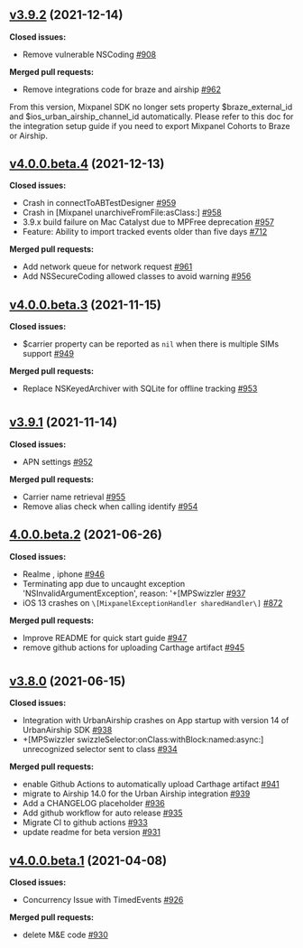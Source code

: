 #

## [v3.9.2](https://github.com/mixpanel/mixpanel-iphone/tree/v3.9.2) (2021-12-14)

**Closed issues:**

- Remove vulnerable NSCoding [\#908](https://github.com/mixpanel/mixpanel-iphone/issues/908)

**Merged pull requests:**

- Remove integrations code for braze and airship [\#962](https://github.com/mixpanel/mixpanel-iphone/pull/962)

From this version, Mixpanel SDK no longer sets property $braze_external_id and $ios_urban_airship_channel_id automatically. Please refer to this doc for the integration setup guide if you need to export Mixpanel Cohorts to Braze or Airship.

## [v4.0.0.beta.4](https://github.com/mixpanel/mixpanel-iphone/tree/v4.0.0.beta.4) (2021-12-13)

**Closed issues:**

- Crash in connectToABTestDesigner [\#959](https://github.com/mixpanel/mixpanel-iphone/issues/959)
- Crash in \[Mixpanel unarchiveFromFile:asClass:\] [\#958](https://github.com/mixpanel/mixpanel-iphone/issues/958)
- 3.9.x build failure on Mac Catalyst due to MPFree deprecation [\#957](https://github.com/mixpanel/mixpanel-iphone/issues/957)
- Feature: Ability to import tracked events older than five days [\#712](https://github.com/mixpanel/mixpanel-iphone/issues/712)

**Merged pull requests:**

- Add network queue for network request [\#961](https://github.com/mixpanel/mixpanel-iphone/pull/961)
- Add NSSecureCoding allowed classes to avoid warning [\#956](https://github.com/mixpanel/mixpanel-iphone/pull/956)

## [v4.0.0.beta.3](https://github.com/mixpanel/mixpanel-iphone/tree/v4.0.0.beta.3) (2021-11-15)

**Closed issues:**

- $carrier property can be reported as `nil` when there is multiple SIMs support [\#949](https://github.com/mixpanel/mixpanel-iphone/issues/949)

**Merged pull requests:**

- Replace NSKeyedArchiver with SQLite for offline tracking [\#953](https://github.com/mixpanel/mixpanel-iphone/pull/953)

#

## [v3.9.1](https://github.com/mixpanel/mixpanel-iphone/tree/v3.9.1) (2021-11-14)

**Closed issues:**

- APN settings [\#952](https://github.com/mixpanel/mixpanel-iphone/issues/952)

**Merged pull requests:**

- Carrier name retrieval [\#955](https://github.com/mixpanel/mixpanel-iphone/pull/955)
- Remove alias check when calling identify [\#954](https://github.com/mixpanel/mixpanel-iphone/pull/954)

## [4.0.0.beta.2](https://github.com/mixpanel/mixpanel-iphone/tree/4.0.0.beta.2) (2021-06-26)

**Closed issues:**

- Realme , iphone [\#946](https://github.com/mixpanel/mixpanel-iphone/issues/946)
- Terminating app due to uncaught exception 'NSInvalidArgumentException', reason: '+\[MPSwizzler [\#937](https://github.com/mixpanel/mixpanel-iphone/issues/937)
- iOS 13 crashes on `\[MixpanelExceptionHandler sharedHandler\]` [\#872](https://github.com/mixpanel/mixpanel-iphone/issues/872)

**Merged pull requests:**

- Improve README for quick start guide [\#947](https://github.com/mixpanel/mixpanel-iphone/pull/947)
- remove github actions for uploading Carthage artifact [\#945](https://github.com/mixpanel/mixpanel-iphone/pull/945)

#

## [v3.8.0](https://github.com/mixpanel/mixpanel-iphone/tree/v3.8.0) (2021-06-15)

**Closed issues:**

- Integration with UrbanAirship crashes on App startup with version 14 of UrbanAirship SDK [\#938](https://github.com/mixpanel/mixpanel-iphone/issues/938)
- +\[MPSwizzler swizzleSelector:onClass:withBlock:named:async:\] unrecognized selector sent to class  [\#934](https://github.com/mixpanel/mixpanel-iphone/issues/934)

**Merged pull requests:**

- enable Github Actions to automatically upload Carthage artifact [\#941](https://github.com/mixpanel/mixpanel-iphone/pull/941)
- migrate to Airship 14.0 for the Urban Airship integration  [\#939](https://github.com/mixpanel/mixpanel-iphone/pull/939)
- Add a CHANGELOG placeholder [\#936](https://github.com/mixpanel/mixpanel-iphone/pull/936)
- Add github workflow for auto release [\#935](https://github.com/mixpanel/mixpanel-iphone/pull/935)
- Migrate CI to github actions [\#933](https://github.com/mixpanel/mixpanel-iphone/pull/933)
- update readme for beta version [\#931](https://github.com/mixpanel/mixpanel-iphone/pull/931)

## [v4.0.0.beta.1](https://github.com/mixpanel/mixpanel-iphone/tree/v4.0.0.beta.1) (2021-04-08)

**Closed issues:**

- Concurrency Issue with TimedEvents [\#926](https://github.com/mixpanel/mixpanel-iphone/issues/926)

**Merged pull requests:**

- delete M&E code [\#930](https://github.com/mixpanel/mixpanel-iphone/pull/930)







